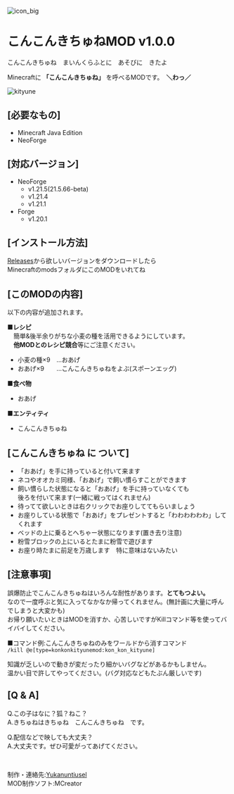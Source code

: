 ![icon_big](https://github.com/user-attachments/assets/b34e1bad-116f-42ad-a985-785282252b05)

# こんこんきちゅねMOD v1.0.0

こんこんきちゅね　まいんくらふとに　あそびに　きたよ

Minecraftに **「こんこんきちゅね」** を呼べるMODです。　**＼わっ／**
<br>

![kityune](https://github.com/user-attachments/assets/4799645c-a5fc-4502-a62f-2108cacc68a4)

## [必要なもの]
- Minecraft Java Edition
- NeoForge

## [対応バージョン]
- NeoForge
  - v1.21.5(21.5.66-beta)
  - v1.21.4
  - v1.21.1
- Forge
  - v1.20.1

## [インストール方法]
[Releases](https://github.com/Yukanuntiusel/KonKonKityuneMOD/releases)から欲しいバージョンをダウンロードしたら<br>
MinecraftのmodsフォルダにこのMODをいれてね

## [このMODの内容]
以下の内容が追加されます。<br>

**■レシピ<br>**
　簡単&後半余りがちな小麦の種を活用できるようにしています。<br>
　**他MODとのレシピ競合**等にご注意ください。<br>
- 小麦の種×9　…おあげ
- おあげ×9　　…こんこんきちゅねをよぶ(スポーンエッグ)

**■食べ物**
- おあげ

**■エンティティ**
- こんこんきちゅね
</p>

## [こんこんきちゅね に ついて]
- 「おあげ」を手に持っていると付いて来ます
- ネコやオオカミ同様、「おあげ」で飼い慣らすことができます
- 飼い慣らした状態になると「おあげ」を手に持っていなくても<br>後ろを付いて来ます(一緒に戦ってはくれません)
- 待ってて欲しいときは右クリックでお座りしててもらいましょう
- お座りしている状態で「おあげ」をプレゼントすると「わわわわわわ」してくれます
- ベッドの上に乗るとへちゃー状態になります(置き去り注意)
- 粉雪ブロックの上にいるとたまに粉雪で遊びます
- お座り時たまに前足を万歳します　特に意味はないみたい

## [注意事項]
誤爆防止でこんこんきちゅねはいろんな耐性があります。**とてもつよい。** <br>
なので一度呼ぶと気に入ってなかなか帰ってくれません。(無計画に大量に呼んでしまうと大変かも)<br>
お帰り願いたいときはMODを消すか、心苦しいですがKillコマンド等を使ってバイバイしてください。<br>

■コマンド例:こんこんきちゅねのみをワールドから消すコマンド<br>
`/kill @e[type=konkonkityunemod:kon_kon_kityune]`

知識が乏しいので動きが変だったり細かいバグなどがあるかもしません。<br>
温かい目で許してやってください。(バグ対応などもたぶん厳しいです)<br>

## [Q & A]

Q.この子はなに？狐？ねこ？<br>
A.きちゅねはきちゅね　こんこんきちゅね　です。<br>

Q.配信などで映しても大丈夫？<br>
A.大丈夫です。ぜひ可愛がってあげてください。<br>

<br>

制作・連絡先:[Yukanuntiusel](https://x.com/Yukanuntius_el)<br>
MOD制作ソフト:MCreator

